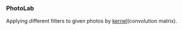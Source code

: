 ### PhotoLab

Applying different filters to given photos by [kernel](https://en.wikipedia.org/wiki/Kernel_(image_processing))(convolution matrix).
